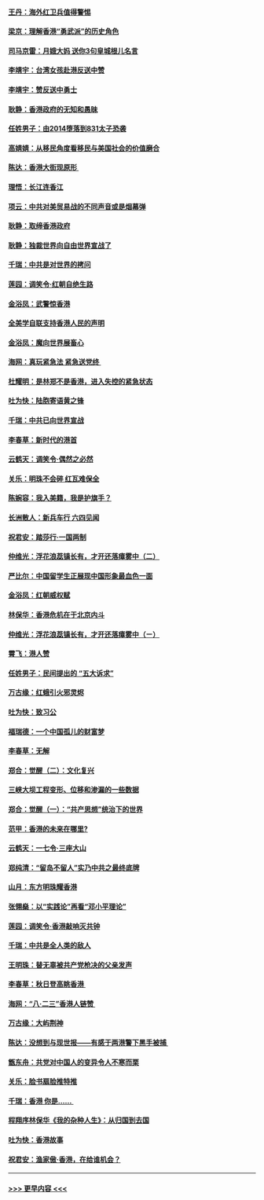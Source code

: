 #### [王丹：海外红卫兵值得警惕](../pages/nsc993/n11498138.md?t=09042055) 
#### [梁京：理解香港“勇武派”的历史角色](../pages/nsc993/n11498006.md?t=09042055) 
#### [司马京雷：月娥大妈  送你3句皇城根儿名言](../pages/nsc993/n11497885.md?t=09042055) 
#### [李靖宇：台湾女孩赴港反送中赞](../pages/nsc993/n11497721.md?t=09042055) 
#### [李靖宇：赞反送中勇士](../pages/nsc993/n11497452.md?t=09042055) 
#### [耿静：香港政府的无知和愚昧](../pages/nsc993/n11494238.md?t=09042055) 
#### [任姓男子：由2014堕落到831太子恐袭](../pages/nsc993/n11496683.md?t=09042055) 
#### [高婧婧：从移民角度看移民与美国社会的价值磨合](../pages/nsc993/n11495757.md?t=09042055) 
#### [陈达：香港大街现原形 ](../pages/nsc993/n11495441.md?t=09042055) 
#### [理悟：长江连香江](../pages/nsc993/n11495377.md?t=09042055) 
#### [项云：中共对美贸易战的不同声音或是烟幕弹](../pages/nsc993/n11494929.md?t=09042055) 
#### [耿静：取缔香港政府](../pages/nsc993/n11494218.md?t=09042055) 
#### [耿静：独裁世界向自由世界宣战了](../pages/nsc993/n11494190.md?t=09042055) 
#### [千瑞：中共是对世界的拷问](../pages/nsc993/n11493021.md?t=09042055) 
#### [莲园：调笑令‧红朝自绝生路](../pages/nsc993/n11493011.md?t=09042055) 
#### [金浴凤：武警惊香港](../pages/nsc993/n11492994.md?t=09042055) 
#### [全美学自联支持香港人民的声明](../pages/nsc993/n11492630.md?t=09042055) 
#### [金浴凤：魔向世界展畜心](../pages/nsc993/n11492599.md?t=09042055) 
#### [海网：真玩紧急法 紧急送党终 ](../pages/nsc993/n11492535.md?t=09042055) 
#### [杜耀明：是林郑不是香港，进入失控的紧急状态](../pages/nsc993/n11491420.md?t=09042055) 
#### [吐为快：陆胞寄语黄之锋](../pages/nsc993/n11491117.md?t=09042055) 
#### [千瑞：中共已向世界宣战](../pages/nsc993/n11490123.md?t=09042055) 
#### [李春草：新时代的港首](../pages/nsc993/n11489864.md?t=09042055) 
#### [云鹤天：调笑令·偶然之必然](../pages/nsc993/n11489701.md?t=09042055) 
#### [关乐：明珠不会碎 红瓦难保全](../pages/nsc993/n11489647.md?t=09042055) 
#### [陈婉容：我入美籍，我是护旗手？](../pages/nsc993/n11487908.md?t=09042055) 
#### [长洲散人：新兵车行 六四见闻](../pages/nsc993/n11487729.md?t=09042055) 
#### [祝君安：踏莎行‧一国两制](../pages/nsc993/n11487699.md?t=09042055) 
#### [仲维光：浮花浪蕊镇长有，才开还落瘴雾中（二）](../pages/nsc993/n11483286.md?t=09042055) 
#### [严比尔：中国留学生正展现中国形象最血色一面](../pages/nsc993/n11485145.md?t=09042055) 
#### [金浴凤：红朝威权赋](../pages/nsc993/n11485191.md?t=09042055) 
#### [林保华：香港危机在于北京内斗](../pages/nsc993/n11484593.md?t=09042055) 
#### [仲维光：浮花浪蕊镇长有，才开还落瘴雾中（ㄧ）](../pages/nsc993/n11483259.md?t=09042055) 
#### [霄飞：港人赞](../pages/nsc993/n11482957.md?t=09042055) 
#### [任姓男子：民间提出的 “五大诉求”](../pages/nsc993/n11482897.md?t=09042055) 
#### [万古缘：红蛾引火邪灵烬](../pages/nsc993/n11482886.md?t=09042055) 
#### [吐为快：致习公](../pages/nsc993/n11482867.md?t=09042055) 
#### [福瑞德：一个中国孤儿的财富梦](../pages/nsc993/n11482817.md?t=09042055) 
#### [李春草：无解](../pages/nsc993/n11482791.md?t=09042055) 
#### [郑合：觉醒（二）：文化复兴](../pages/nsc993/n11478025.md?t=09042055) 
#### [三峡大坝工程变形、位移和渗漏的一些数据](../pages/nsc993/n11478232.md?t=09042055) 
#### [郑合：觉醒（一）：“共产思想”统治下的世界](../pages/nsc993/n11477663.md?t=09042055) 
#### [范甲：香港的未来在哪里?](../pages/nsc993/n11477249.md?t=09042055) 
#### [云鹤天：一七令·三座大山](../pages/nsc993/n11477192.md?t=09042055) 
#### [郑纯清：“留岛不留人”实乃中共之最终底牌](../pages/nsc993/n11476160.md?t=09042055) 
#### [山月：东方明珠耀香港](../pages/nsc993/n11476077.md?t=09042055) 
#### [张翎燊：以“实践论”再看“邓小平理论”](../pages/nsc993/n11475733.md?t=09042055) 
#### [莲园：调笑令‧香港敲响灭共钟](../pages/nsc993/n11475723.md?t=09042055) 
#### [千瑞：中共是全人类的敌人](../pages/nsc993/n11475329.md?t=09042055) 
#### [王明珠：替无辜被共产党枪决的父亲发声](../pages/nsc993/n11474570.md?t=09042055) 
#### [李春草：秋日登高眺香港 ](../pages/nsc993/n11474491.md?t=09042055) 
#### [海网：“八·二三”香港人链赞 ](../pages/nsc993/n11474538.md?t=09042055) 
#### [万古缘：大屿荆神](../pages/nsc993/n11474401.md?t=09042055) 
#### [陈达：没想到与现世报——有感于两港警下黑手被捕 ](../pages/nsc993/n11472557.md?t=09042055) 
#### [甑东舟：共党对中国人的变异令人不寒而栗](../pages/nsc993/n11472496.md?t=09042055) 
#### [关乐：脸书扇脸推特推](../pages/nsc993/n11472488.md?t=09042055) 
#### [千瑞：香港  你是…… ](../pages/nsc993/n11472459.md?t=09042055) 
#### [程翔序林保华《我的杂种人生》：从归国到去国](../pages/nsc993/n11472369.md?t=09042055) 
#### [吐为快：香港故事](../pages/nsc993/n11471931.md?t=09042055) 
#### [祝君安：渔家傲‧香港，在给谁机会？](../pages/nsc993/n11469718.md?t=09042055) 

----
#### [ >>> 更早内容 <<< ](../indexes/nsc993-earlier.md)
